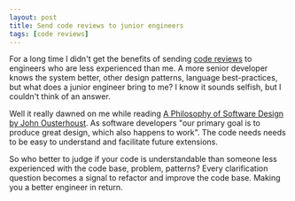 ```yaml
---
layout: post
title: Send code reviews to junior engineers
tags: [code reviews]
---
```

For a long time I didn't get the benefits of sending [code reviews](https://en.wikipedia.org/wiki/Code_review) to engineers who are less experienced than me. A more senior developer knows the system better, other design patterns, language best-practices, but what does a junior engineer bring to me? I know it sounds selfish, but I couldn't think of an answer.

Well it really dawned on me while reading [A Philosophy of Software Design by John Ousterhoust](https://www.amazon.com/Philosophy-Software-Design-John-Ousterhout/dp/1732102201). As software developers "our primary goal is to produce great design, which also happens to work". The code needs needs to be easy to understand and facilitate future extensions.

So who better to judge if your code is understandable than someone less experienced with the code base, problem, patterns? Every clarification question becomes a signal to refactor and improve the code base.
Making you a better engineer in return.
